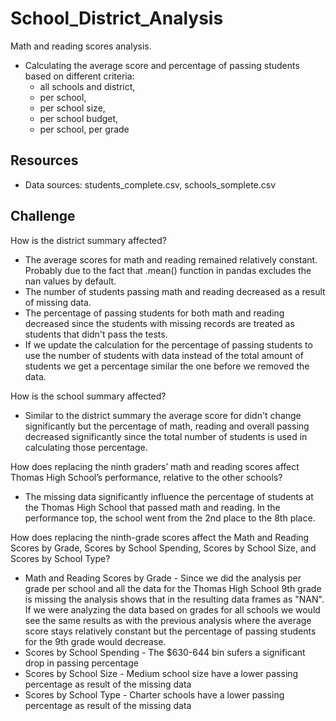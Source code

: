 # School_District_Analysis

Math and reading scores analysis. 
 - Calculating the average score and percentage of passing students based on different criteria:
    - all schools and district,
    - per school,
    - per school size,
    - per school budget,
    - per school, per grade

## Resources
  - Data sources: students_complete.csv, schools_somplete.csv

## Challenge

How is the district summary affected?
  - The average scores for math and reading remained relatively constant. Probably due to the fact that .mean() function in pandas excludes the nan values by default.
  - The number of students passing math and reading decreased as a result of missing data.
  - The percentage of passing students for both math and reading decreased since the students with missing records are treated as students that didn't pass the tests.
  - If we update the calculation for the percentage of passing students to use the number of students with data instead of the total amount of students we get a percentage similar the one before we removed the data.

How is the school summary affected?
  - Similar to the district summary the average score for didn't change significantly but the percentage of math, reading and overall passing decreased significantly since the total number of students is used in calculating those percentage.

How does replacing the ninth graders’ math and reading scores affect Thomas High School’s performance, relative to the other schools?
 - The missing data significantly influence the percentage of students at the Thomas High School that passed math and reading. In the performance top, the school went from the 2nd place to the 8th place.

How does replacing the ninth-grade scores affect the Math and Reading Scores by Grade, Scores by School Spending, Scores by School Size, and Scores by School Type? 
  - Math and Reading Scores by Grade - Since we did the analysis per grade per school and all the data for the Thomas High School 9th grade is missing the analysis shows that in the resulting data frames as "NAN". If we were analyzing the data based on grades for all schools we would see the same results as with the previous analysis where the average score stays relatively constant but the percentage of passing students for the 9th grade would decrease.
  - Scores by School Spending - The $630-644 bin sufers a significant drop in passing percentage
  - Scores by School Size - Medium school size have a lower passing percentage as result of the missing data
  - Scores by School Type - Charter schools have a lower passing percentage as result of the missing data
